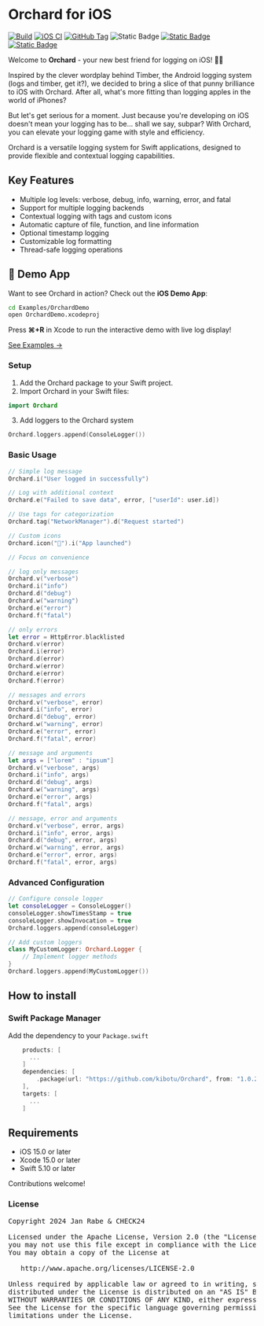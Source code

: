 # Orchard for iOS
[![Build](https://github.com/kibotu/Orchard/actions/workflows/build-swift.yml/badge.svg)](https://github.com/kibotu/Orchard/actions/workflows/build-swift.yml) [![iOS CI](https://github.com/kibotu/Orchard/actions/workflows/ios.yml/badge.svg)](https://github.com/kibotu/Orchard/actions/workflows/ios.yml) [![GitHub Tag](https://img.shields.io/github/v/tag/kibotu/Orchard?include_prereleases&sort=semver)](https://github.com/kibotu/Orchard/releases) ![Static Badge](https://img.shields.io/badge/Platform%20-%20iOS%20-%20light_green)
[![Static Badge](https://img.shields.io/badge/iOS%20-%20%3E%2015.0%20-%20light_green)](https://support.apple.com/en-us/101566)
[![Static Badge](https://img.shields.io/badge/Swift%205.10%20-%20orange)](https://www.swift.org/blog/swift-5.10-released/)

Welcome to **Orchard** - your new best friend for logging on iOS! 🍏📱

Inspired by the clever wordplay behind Timber, the Android logging system (logs and timber, get it?), we decided to bring a slice of that punny brilliance to iOS with Orchard. After all, what's more fitting than logging apples in the world of iPhones?

But let's get serious for a moment. Just because you're developing on iOS doesn't mean your logging has to be... shall we say, subpar? With Orchard, you can elevate your logging game with style and efficiency.

Orchard is a versatile logging system for Swift applications, designed to provide flexible and contextual logging capabilities.

## Key Features

- Multiple log levels: verbose, debug, info, warning, error, and fatal
- Support for multiple logging backends
- Contextual logging with tags and custom icons
- Automatic capture of file, function, and line information
- Optional timestamp logging
- Customizable log formatting
- Thread-safe logging operations

## 📱 Demo App

Want to see Orchard in action? Check out the **iOS Demo App**:

```bash
cd Examples/OrchardDemo
open OrchardDemo.xcodeproj
```

Press **⌘+R** in Xcode to run the interactive demo with live log display!

[See Examples →](Examples/)

### Setup

1. Add the Orchard package to your Swift project.
2. Import Orchard in your Swift files:
```swift
import Orchard
```
3. Add loggers to the Orchard system
```swift
Orchard.loggers.append(ConsoleLogger())
```
### Basic Usage

```swift
// Simple log message
Orchard.i("User logged in successfully")

// Log with additional context
Orchard.e("Failed to save data", error, ["userId": user.id])

// Use tags for categorization
Orchard.tag("NetworkManager").d("Request started")

// Custom icons
Orchard.icon("🚀").i("App launched")

// Focus on convenience

// log only messages
Orchard.v("verbose")
Orchard.i("info")
Orchard.d("debug")
Orchard.w("warning")
Orchard.e("error")
Orchard.f("fatal")

// only errors        
let error = HttpError.blacklisted
Orchard.v(error)
Orchard.i(error)
Orchard.d(error)
Orchard.w(error)
Orchard.e(error)
Orchard.f(error)

// messages and errors
Orchard.v("verbose", error)
Orchard.i("info", error)
Orchard.d("debug", error)
Orchard.w("warning", error)
Orchard.e("error", error)
Orchard.f("fatal", error)

// message and arguments
let args = ["lorem" : "ipsum"]
Orchard.v("verbose", args)
Orchard.i("info", args)
Orchard.d("debug", args)
Orchard.w("warning", args)
Orchard.e("error", args)
Orchard.f("fatal", args)

// message, error and arguments
Orchard.v("verbose", error, args)
Orchard.i("info", error, args)
Orchard.d("debug", error, args)
Orchard.w("warning", error, args)
Orchard.e("error", error, args)
Orchard.f("fatal", error, args)
```

### Advanced Configuration

```swift
// Configure console logger
let consoleLogger = ConsoleLogger()
consoleLogger.showTimesStamp = true
consoleLogger.showInvocation = true
Orchard.loggers.append(consoleLogger)

// Add custom loggers
class MyCustomLogger: Orchard.Logger {
    // Implement logger methods
}
Orchard.loggers.append(MyCustomLogger())
```

## How to install

### Swift Package Manager

Add the dependency to your `Package.swift`

```swift
    products: [
      ...
    ]
    dependencies: [
        .package(url: "https://github.com/kibotu/Orchard", from: "1.0.2"),
    ],
    targets: [
      ...
    ]
```

## Requirements

- iOS 15.0 or later
- Xcode 15.0 or later
- Swift 5.10 or later

Contributions welcome!

### License
<pre>
Copyright 2024 Jan Rabe & CHECK24

Licensed under the Apache License, Version 2.0 (the "License");
you may not use this file except in compliance with the License.
You may obtain a copy of the License at

   http://www.apache.org/licenses/LICENSE-2.0

Unless required by applicable law or agreed to in writing, software
distributed under the License is distributed on an "AS IS" BASIS,
WITHOUT WARRANTIES OR CONDITIONS OF ANY KIND, either express or implied.
See the License for the specific language governing permissions and
limitations under the License.
</pre>
